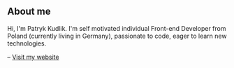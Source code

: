 ## About me 

Hi, I'm Patryk Kudlik. I'm self motivated individual Front-end Developer from Poland (currently living in Germany), passionate to code, eager to learn new technologies. 

<p>
    &ndash;	
    <a href="https://patrykkudlik.com" title="Portfolio">
        Visit my website
    </a>
</p>
